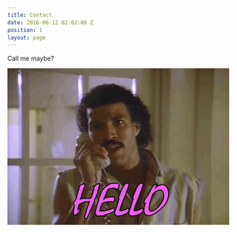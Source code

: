 ```yaml
---
title: Contact
date: 2016-06-12 02:02:00 Z
position: 1
layout: page
---
```


Call me maybe?

![hello.gif](/uploads/hello.gif)